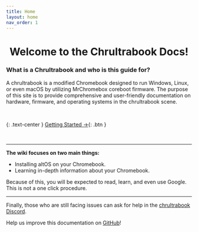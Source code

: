```yaml
---
title: Home
layout: home
nav_order: 1
---
```


<h1><div align="center">Welcome to the Chrultrabook Docs!</div></h1>

### What is a Chrultrabook and who is this guide for?

A chrultrabook is a modified Chromebook designed to run Windows, Linux, or even macOS by utilizing MrChromebox coreboot firmware. The purpose of this site is to provide comprehensive and user-friendly documentation on hardware, firmware, and operating systems in the chrultrabook scene.

<br>

{: .text-center }
<span class="fs-6">
[Getting Started →](docs/getting-started.html){: .btn }
</span>

<br>

--------------------------------------

**The wiki focuses on two main things:**

*   Installing altOS on your Chromebook.
*   Learning in-depth information about your Chromebook.

Because of this, you will be expected to read, learn, and even use Google. This is not a one click procedure.

--------------------------------------

Finally, those who are still facing issues can ask for help in the [chrultrabook Discord](https://discord.com/invite/tkPTk5w).

Help us improve this documentation on [GitHub](https://github.com/chrultrabook/docs/)!

